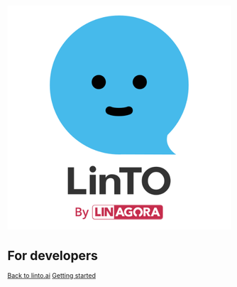 ![logo](_media/linto.svg ':size=400px')

# For developers
<a href="https://linto.ai " target="_self">Back to linto.ai</a>
[Getting started](#gnu-affero-general-public-licence-v3)
